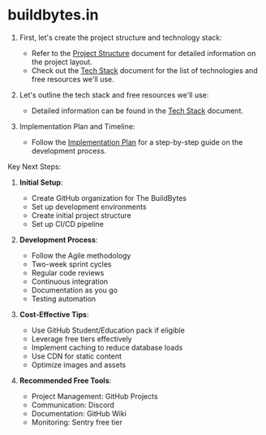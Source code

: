 # buildbytes.in

1. First, let's create the project structure and technology stack:
   - Refer to the [Project Structure](plan/project-structure.md) document for detailed information on the project layout.
   - Check out the [Tech Stack](plan/Tech-Stack.md) document for the list of technologies and free resources we'll use.

2. Let's outline the tech stack and free resources we'll use:
   - Detailed information can be found in the [Tech Stack](plan/Tech-Stack.md) document.

3. Implementation Plan and Timeline:
   - Follow the [Implementation Plan](plan/Project-Implementation.md) for a step-by-step guide on the development process.

Key Next Steps:

1. **Initial Setup**:
   - Create GitHub organization for The BuildBytes
   - Set up development environments
   - Create initial project structure
   - Set up CI/CD pipeline

2. **Development Process**:
   - Follow the Agile methodology
   - Two-week sprint cycles
   - Regular code reviews
   - Continuous integration
   - Documentation as you go
   - Testing automation

3. **Cost-Effective Tips**:
   - Use GitHub Student/Education pack if eligible
   - Leverage free tiers effectively
   - Implement caching to reduce database loads
   - Use CDN for static content
   - Optimize images and assets

4. **Recommended Free Tools**:
   - Project Management: GitHub Projects
   - Communication: Discord
   - Documentation: GitHub Wiki
   - Monitoring: Sentry free tier
